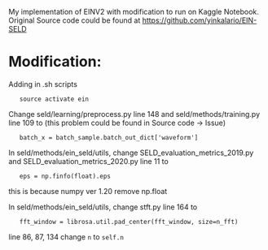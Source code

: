 My implementation of EINV2 with modification to run on Kaggle Notebook. Original Source code could be found at https://github.com/yinkalario/EIN-SELD

# Modification:
Adding in .sh scripts
```
   source activate ein
```
Change seld/learning/preprocess.py line 148 and seld/methods/training.py line 109 to (this problem could be found in Source code -> Issue)
```
   batch_x = batch_sample.batch_out_dict['waveform']
```
In seld/methods/ein_seld/utils, change SELD_evaluation_metrics_2019.py and SELD_evaluation_metrics_2020.py line 11 to 
```
   eps = np.finfo(float).eps
```  
this is because numpy ver 1.20 remove np.float

In seld/methods/ein_seld/utils, change stft.py line 164 to
```
   fft_window = librosa.util.pad_center(fft_window, size=n_fft)
```
line 86, 87, 134 change ```n``` to ```self.n```
